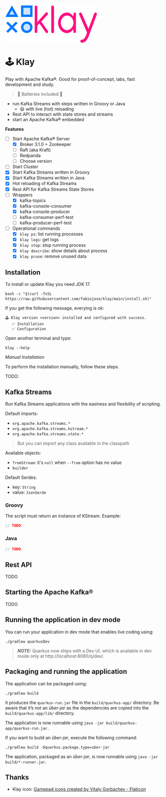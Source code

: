 ![Kattlo](./artwork/klay-logo-small.png)

# 🕹️ Klay

Play with Apache Kafka®. Good for proof-of-concept, labs, fast development and study.

> 🔋 Batteries included 🔋

- run Kafka Streams with steps written in Groovy or Java
  - 😃 with live (hot) reloading
- Rest API to interact with state stores and streams
- start an Apache Kafka® embedded

__Features__

- [ ] Start Apache Kafka® Server
  - [x] Broker 3.1.0 + Zookeeper
  - [ ] Raft (aka Kraft)
  - [ ] Redpanda
  - [ ] Choose version
- [ ] Start Cluster
- [x] Start Kafka Streams written in Groovy
- [x] Start Kafka Streams written in Java
- [x] Hot reloading of Kafka Streams
- [x] Rest API for Kafka Streams State Stores
- [ ] Wrappers
  - [x] kafka-topics
  - [x] kafka-console-consumer
  - [x] kafka-console-producer
  - [ ] kafka-consumer-perf-test
  - [ ] kafka-producer-perf-test
- [ ] Operational commands
  - [x] `klay ps`: list running processes
  - [x] `klay logs`: get logs
  - [x] `klay stop`: stop running process
  - [x] `klay describe`: show details about process
  - [x] `klay prune`: remove unused data

## Installation

To install or update Klay you need JDK 17.

```console
bash -c "$(curl -fsSL https://raw.githubusercontent.com/fabiojose/klay/main/install.sh)"
```

If you get the following message, everying is ok:

```console
🕹️ Klay version <version> installed and configured with success.
   ✅ Installation
   ✅ Configuration
```

Open another terminal and type:

```console
klay --help
```

_Manual Installation_

To perform the installation manually, follow these steps.

TODO:

## Kafka Streams

Run Kafka Streams applications with the easiness and flexibility of scripting.

Default imports:

- `org.apache.kafka.streams.*`
- `org.apache.kafka.streams.kstream.*`
- `org.apache.kafka.streams.state.*`

> But you can import any class available in the classpath

Available objects:

- `fromStream`: it's `null` when `--from` option has no value
- `builder`

Default Serdes:

- key: `String`
- value: `JsonSerde`

### Groovy

The script must return an instance of KStream. Example:

```groovy
// TODO:

```

### Java

```java
// TODO:

```

## Rest API

TODO

## Starting the Apache Kafka®

TODO

## Running the application in dev mode

You can run your application in dev mode that enables live coding using:
```shell script
./gradlew quarkusDev
```

> **_NOTE:_**  Quarkus now ships with a Dev UI, which is available in dev mode only at http://localhost:8080/q/dev/.

## Packaging and running the application

The application can be packaged using:
```shell script
./gradlew build
```
It produces the `quarkus-run.jar` file in the `build/quarkus-app/` directory.
Be aware that it’s not an _über-jar_ as the dependencies are copied into the `build/quarkus-app/lib/` directory.

The application is now runnable using `java -jar build/quarkus-app/quarkus-run.jar`.

If you want to build an _über-jar_, execute the following command:
```shell script
./gradlew build -Dquarkus.package.type=uber-jar
```

The application, packaged as an _über-jar_, is now runnable using `java -jar build/*-runner.jar`.

## Thanks

- Klay icon: <a href="https://www.flaticon.com/free-icons/gamepad" title="gamepad icons">Gamepad icons created by Vitaly Gorbachev - Flaticon</a>
